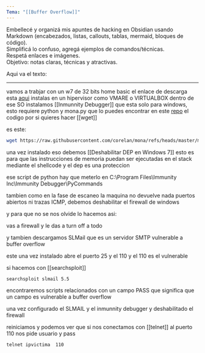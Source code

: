 ```yaml
---
Tema: "[[Buffer Overflow]]"
---
```


Embellecé y organizá mis apuntes de hacking en Obsidian usando Markdown (encabezados, listas, callouts, tablas, mermaid, bloques de código).  
Simplificá lo confuso, agregá ejemplos de comandos/técnicas.  
Respetá enlaces e imágenes.  
Objetivo: notas claras, técnicas y atractivas.  

Aqui va el texto:

---

vamos a trabjar con un w7 de 32 bits home basic 
el enlace de descarga esta [aqui](https://archive.org/download/hi-tn-fi-nd.-com-windows-7-home-basic-32-bit-64-bit/_HiTnFiND.COM_Windows_7_Home_Basic_32Bit_64Bit.iso)
instalas en un hipervisor como VMARE o VIRTUALBOX
dentro de ese SO instalamos [[Inmunnity Debugger]] que esta solo para windows, esto requiere python y mona.py que lo puedes encontrar en este [repo](https://github.com/corelan/mona.git)
el codigo por si quieres hacer [[wget]]

 es este:
```bash
wget https://raw.githubusercontent.com/corelan/mona/refs/heads/master/mona.py
```

una vez instalado eso debemos [[Deshabilitar DEP en Windows 7]] esto es para que las instrucciones de memoria 
puedan ser ejecutadas en el stack mediante el shellcode y el dep es una proteccion

ese script de python hay que meterlo en C:\Program Files\Immunity Inc\Immunity Debugger\PyCommands

tambien como en la fase de escaneo la maquina no devuelve nada puertos abiertos ni trazas ICMP, debemos deshabilitar el firewall de windows

y para que no se nos olvide lo hacemos asi:

vas a firewall y le das a turn off a todo

y tambien descargamos SLMail que es un servidor SMTP vulnerable a buffer overflow

este una vez instalado abre el puerto 25 y el 110 y el 110 es el vulnerable

si hacemos con [[searchsploit]]
```bash
searchsploit slmail 5.5
```

encontraremos scripts relacionados con un campo PASS que significa que un campo es vulnerable a buffer overflow

una vez configurado el SLMAIL y el inmunnity debugger y deshabilitado el firewall

reiniciamos y podemos ver que si nos conectamos con [[telnet]] al puerto 110 nos pide usuario y pass
```bash
telnet ipvictima  110
```



